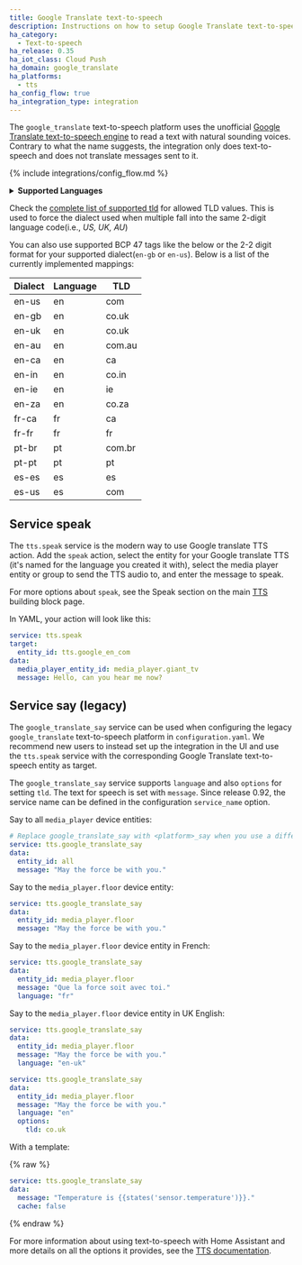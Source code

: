 ```yaml
---
title: Google Translate text-to-speech
description: Instructions on how to setup Google Translate text-to-speech with Home Assistant.
ha_category:
  - Text-to-speech
ha_release: 0.35
ha_iot_class: Cloud Push
ha_domain: google_translate
ha_platforms:
  - tts
ha_config_flow: true
ha_integration_type: integration
---
```


The `google_translate` text-to-speech platform uses the unofficial [Google Translate text-to-speech engine](https://translate.google.com/) to read a text with natural sounding voices. Contrary to what the name suggests, the integration only does text-to-speech and does not translate messages sent to it.

{% include integrations/config_flow.md %}

<details>
<summary><b>Supported Languages </b></summary>
  
All languages where "Talk" feature is enabled in Google Translate are supported. The following is the current list of languages supported by Google. 
If you'd like to add a newly supported language that is not in the list, follow the directions outlined in [this file](https://github.com/home-assistant/core/blob/dev/homeassistant/components/google_translate/const.py).
  
| Language Code | Language                      |
| ------------- | ----------------------------- |
| af            | Afrikaans                     |
| am            | Amharic                       |
| ar            | Arabic                        |
| bg            | Bulgarian                     |
| bn            | Bengali                       |
| bs            | Bosnian                       |
| ca            | Catalan                       |
| cs            | Czech                         |
| cy            | Welsh                         |
| da            | Danish                        |
| de            | German                        |
| el            | Greek                         |
| en            | English                       |
| es            | Spanish                       |
| et            | Estonian                      |
| eu            | Basque                        |
| fi            | Finnish                       |
| fil           | Filipino (Tagalog)            |
| fr            | French                        |
| gl            | Galician                      |
| gu            | Gujarati                      |
| ha            | Hausa                         |
| hi            | Hindi                         |
| hr            | Croatian                      |
| hu            | Hungarian                     |
| id            | Indonesian                    |
| is            | Icelandic                     |
| it            | Italian                       |
| iw            | Hebrew                        |
| ja            | Japanese                      |
| jw            | Javanese                      |
| km            | Khmer                         |
| kn            | Kannada                       |
| ko            | Korean                        |
| la            | Latin                         |
| lt            | Lithuanian                    |
| lv            | Latvian                       |
| ml            | Malayalam                     |
| mr            | Marathi                       |
| ms            | Malay                         |
| my            | Myanmar (Burmese)             |
| ne            | Nepali                        |
| nl            | Dutch                         |
| no            | Norwegian                     |
| pa            | Punjabi                       |
| pl            | Polish                        |
| pt            | Portuguese (Portugal, Brazil) |
| ro            | Romanian                      |
| ru            | Russian                       |
| si            | Sinhala (Sinhalese)           |
| sk            | Slovak                        |
| sq            | Albanian                      |
| sr            | Serbian                       |
| su            | Sundanese                     |
| sv            | Swedish                       |
| sw            | Swahili                       |
| ta            | Tamil                         |
| te            | Telugu                        |
| th            | Thai                          |
| tl            | Tagalog (Filipino)            |
| tr            | Turkish                       |
| uk            | Ukrainian                     |
| ur            | Urdu                          |
| vi            | Vietnamese                    |


</details>

Check the [complete list of supported tld](https://www.google.com/supported_domains) for allowed TLD values. This is used to force the dialect used when multiple fall into the same 2-digit language code(i.e., _US, UK, AU_)

You can also use supported BCP 47 tags like the below or the 2-2 digit format for your supported dialect(`en-gb` or `en-us`). Below is a list of the currently implemented mappings:

| Dialect | Language | TLD    |
| ------- | -------- | ------ |
| en-us   | en       | com    |
| en-gb   | en       | co.uk  |
| en-uk   | en       | co.uk  |
| en-au   | en       | com.au |
| en-ca   | en       | ca     |
| en-in   | en       | co.in  |
| en-ie   | en       | ie     |
| en-za   | en       | co.za  |
| fr-ca   | fr       | ca     |
| fr-fr   | fr       | fr     |
| pt-br   | pt       | com.br |
| pt-pt   | pt       | pt     |
| es-es   | es       | es     |
| es-us   | es       | com    |


## Service speak

The `tts.speak` service is the modern way to use Google translate TTS action. Add the `speak` action, select the entity for your Google translate TTS (it's named for the language you created it with), select the media player entity or group to send the TTS audio to, and enter the message to speak.

For more options about `speak`, see the Speak section on the main [TTS](/integrations/tts/#service-speak) building block page.

In YAML, your action will look like this:
```yaml
service: tts.speak
target:
  entity_id: tts.google_en_com
data:
  media_player_entity_id: media_player.giant_tv
  message: Hello, can you hear me now?
```

## Service say (legacy)

<div class='note'>

The `google_translate_say` service can be used when configuring the legacy `google_translate` text-to-speech platform in `configuration.yaml`. We recommend new users to instead set up the integration in the UI and use the `tts.speak` service with the corresponding Google Translate text-to-speech entity as target.

</div>

The `google_translate_say` service supports `language` and also `options` for setting `tld`. The text for speech is set with `message`. Since release 0.92, the service name can be defined in the configuration `service_name` option.

Say to all `media_player` device entities:

```yaml
# Replace google_translate_say with <platform>_say when you use a different platform.
service: tts.google_translate_say
data:
  entity_id: all
  message: "May the force be with you."
```

Say to the `media_player.floor` device entity:

```yaml
service: tts.google_translate_say
data:
  entity_id: media_player.floor
  message: "May the force be with you."
```

Say to the `media_player.floor` device entity in French:

```yaml
service: tts.google_translate_say
data:
  entity_id: media_player.floor
  message: "Que la force soit avec toi."
  language: "fr"
```

Say to the `media_player.floor` device entity in UK English:

```yaml
service: tts.google_translate_say
data:
  entity_id: media_player.floor
  message: "May the force be with you."
  language: "en-uk"
```

```yaml
service: tts.google_translate_say
data:
  entity_id: media_player.floor
  message: "May the force be with you."
  language: "en"
  options:
    tld: co.uk
```

With a template:

{% raw %}

```yaml
service: tts.google_translate_say
data:
  message: "Temperature is {{states('sensor.temperature')}}."
  cache: false
```

{% endraw %}

For more information about using text-to-speech with Home Assistant and more details on all the options it provides, see the [TTS documentation](/integrations/tts/).
